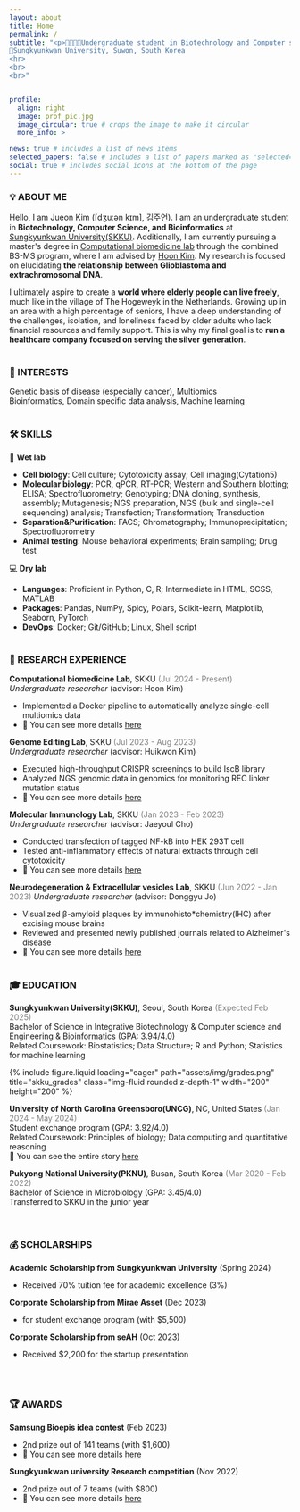 ```yaml
---
layout: about
title: Home
permalink: /
subtitle: "<p>🧬👩🏻‍💻Undergraduate student in Biotechnology and Computer science</p>
📍Sungkyunkwan University, Suwon, South Korea   
<hr>
<br>
<br>"


profile:
  align: right
  image: prof_pic.jpg
  image_circular: true # crops the image to make it circular
  more_info: >

news: true # includes a list of news items
selected_papers: false # includes a list of papers marked as "selected={true}"
social: true # includes social icons at the bottom of the page
---
```


### 💡 ABOUT ME

Hello, I am Jueon Kim ([dʒuːən kɪm], 김주언). I am an undergraduate student in **Biotechnology, Computer Science, and Bioinformatics** at [Sungkyunkwan University(SKKU)](https://www.skku.edu/eng). Additionally, I am currently pursuing a master's degree in [Computational biomedicine lab](https://hoonbiolab.github.io) through the combined BS-MS program, where I am advised by [Hoon Kim](https://hoonbiolab.github.io/people/prof.kim/). My research is focused on elucidating **the relationship between Glioblastoma and extrachromosomal DNA**.

I ultimately aspire to create a **world where elderly people can live freely**, much like in the village of The Hogeweyk in the Netherlands. Growing up in an area with a high percentage of seniors, I have a deep understanding of the challenges, isolation, and loneliness faced by older adults who lack financial resources and family support. This is why my final goal is to **run a healthcare company focused on serving the silver generation**.
<br>
<br>

<!-- Interest -->

### 🎯 INTERESTS

Genetic basis of disease (especially cancer), Multiomics  
Bioinformatics, Domain specific data analysis, Machine learning
<br>
<br>

<!-- Skills -->

### 🛠️ SKILLS

🧪 **Wet lab**

- **Cell biology**: Cell culture; Cytotoxicity assay; Cell imaging(Cytation5)
- **Molecular biology**: PCR, qPCR, RT-PCR; Western and Southern blotting; ELISA; Spectrofluorometry; Genotyping; DNA cloning, synthesis, assembly; Mutagenesis; NGS preparation, NGS (bulk and single-cell sequencing) analysis; Transfection; Transformation; Transduction
- **Separation&Purification**: FACS; Chromatography; Immunoprecipitation; Spectrofluorometry
- **Animal testing**: Mouse behavioral experiments; Brain sampling; Drug test
  <br>

💻 **Dry lab**

- **Languages**: Proficient in Python, C, R; Intermediate in HTML, SCSS, MATLAB
- **Packages**: Pandas, NumPy, Spicy, Polars, Scikit-learn, Matplotlib, Seaborn, PyTorch
- **DevOps**: Docker; Git/GitHub; Linux, Shell script
  <br>
  <br>

<!-- Research experience -->

### 📑 RESEARCH EXPERIENCE

**Computational biomedicine Lab**, SKKU <span style="color: gray;">(Jul 2024 - Present)</span>  
_Undergraduate researcher_ (advisor: Hoon Kim)

- Implemented a Docker pipeline to automatically analyze single-cell multiomics data
- 📌 You can see more details [here](https://jue0nkim.github.io/projects/lab_computational_biomedicine/)
  <br>

**Genome Editing Lab**, SKKU <span style="color: gray;">(Jul 2023 - Aug 2023)</span>  
_Undergraduate researcher_ (advisor: Huikwon Kim)

- Executed high-throughput CRISPR screenings to build IscB library
- Analyzed NGS genomic data in genomics for monitoring REC linker mutation status
- 📌 You can see more details [here](https://jue0nkim.github.io/projects/lab_genomeediting/)
  <br>

**Molecular Immunology Lab**, SKKU <span style="color: gray;">(Jan 2023 - Feb 2023)</span>  
_Undergraduate researcher_ (advisor: Jaeyoul Cho)

- Conducted transfection of tagged NF-kB into HEK 293T cell
- Tested anti-inflammatory effects of natural extracts through cell cytotoxicity
- 📌 You can see more details [here](https://jue0nkim.github.io/projects/lab_immunology/)
  <br>

**Neurodegeneration & Extracellular vesicles Lab**, SKKU <span style="color: gray;">(Jun 2022 - Jan 2023)</span>
_Undergraduate researcher_ (advisor: Donggyu Jo)

- Visualized β-amyloid plaques by immunohisto\*chemistry(IHC) after excising mouse brains
- Reviewed and presented newly published journals related to Alzheimer's disease
- 📌 You can see more details [here](https://jue0nkim.github.io/projects/lab_neurodegeneration/)
  <br>
  <br>

<!-- Education -->

### 🎓 EDUCATION

**Sungkyunkwan University(SKKU)**, Seoul, South Korea <span style="color: gray;">(Expected Feb 2025)</span>   
 Bachelor of Science in Integrative Biotechnology & Computer science and Engineering & Bioinformatics (GPA: 3.94/4.0)  
 Related Coursework: Biostatistics; Data Structure; R and Python; Statistics for machine learning

  <div class="row">
    <div class="col-sm mt-3 mt-md-0">
        {% include figure.liquid loading="eager" path="assets/img/grades.png" title="skku_grades" class="img-fluid rounded z-depth-1" width="200" height="200" %}
    </div>
  </div>

**University of North Carolina Greensboro(UNCG)**, NC, United States <span style="color: gray;">(Jan 2024 - May 2024)</span>   
 Student exchange program (GPA: 3.92/4.0)  
 Related Coursework: Principles of biology; Data computing and quantitative reasoning  
 📌 You can see the entire story [here](https://jue0nkim.github.io/projects/skku_exchange/)

**Pukyong National University(PKNU)**, Busan, South Korea <span style="color: gray;">(Mar 2020 - Feb 2022)</span>   
 Bachelor of Science in Microbiology (GPA: 3.45/4.0)  
 Transferred to SKKU in the junior year  
<br>
<br>

<!-- Scholarships -->

### 💰 SCHOLARSHIPS

**Academic Scholarship from Sungkyunkwan University** (Spring 2024)

- Received 70% tuition fee for academic excellence (3%)

**Corporate Scholarship from Mirae Asset** (Dec 2023)

- for student exchange program (with $5,500)

**Corporate Scholarship from seAH** (Oct 2023)

- Received $2,200 for the startup presentation

<br>
<br>

<!-- Awards -->

### 🏆 AWARDS

**Samsung Bioepis idea contest** (Feb 2023)

- 2nd prize out of 141 teams (with $1,600)
- 📌 You can see more details [here](https://jue0nkim.github.io/projects/epis_contest/)

**Sungkyunkwan university Research competition** (Nov 2022)

- 2nd prize out of 7 teams (with $800)
- 📌 You can see more details [here](https://jue0nkim.github.io/projects/skku_jamboree/)
